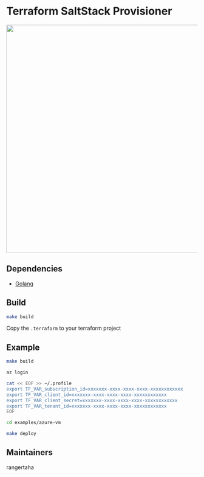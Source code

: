 # Terraform SaltStack Provisioner 


<img src="https://cdn.rawgit.com/hashicorp/terraform-website/master/content/source/assets/images/logo-hashicorp.svg" width="600px">

## Dependencies

* [Golang](https://golang.org)

## Build


```bash
make build
```
 
 
 Copy the `.terraform` to your terraform project 


## Example

```bash
make build
```

```bash
az login
```


```bash
cat << EOF >> ~/.profile
export TF_VAR_subscription_id=xxxxxxx-xxxx-xxxx-xxxx-xxxxxxxxxxxx
export TF_VAR_client_id=xxxxxxx-xxxx-xxxx-xxxx-xxxxxxxxxxxx
export TF_VAR_client_secret=xxxxxxx-xxxx-xxxx-xxxx-xxxxxxxxxxxx
export TF_VAR_tenant_id=xxxxxxx-xxxx-xxxx-xxxx-xxxxxxxxxxxx
EOF
```


```bash
cd examples/azure-vm
```

```bash
make deploy 
```
## Maintainers


rangertaha


